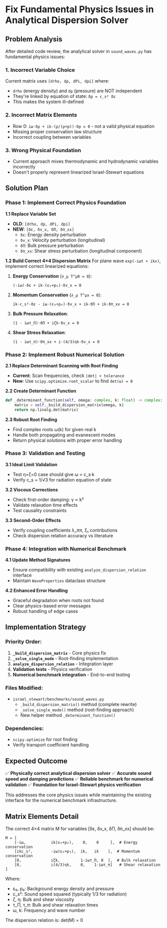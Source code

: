 # Fix Fundamental Physics Issues in Analytical Dispersion Solver

## Problem Analysis

After detailed code review, the analytical solver in `sound_waves.py` has fundamental physics issues:

### 1. **Incorrect Variable Choice**
Current matrix uses `[drho, dp, dPi, dpi]` where:
- `drho` (energy density) and `dp` (pressure) are NOT independent
- They're linked by equation of state: `δp = c_s² δε`
- This makes the system ill-defined

### 2. **Incorrect Matrix Elements**
- Row 0: `iω·δρ + ik·(ρ/(ρ+p))·δp = 0` - not a valid physical equation
- Missing proper conservation law structure
- Incorrect coupling between variables

### 3. **Wrong Physical Foundation**
- Current approach mixes thermodynamic and hydrodynamic variables incorrectly
- Doesn't properly represent linearized Israel-Stewart equations

## Solution Plan

### Phase 1: Implement Correct Physics Foundation

**1.1 Replace Variable Set**
- **OLD**: `[drho, dp, dPi, dpi]`
- **NEW**: `[δε, δv_x, δΠ, δπ_xx]`
  - `δε`: Energy density perturbation
  - `δv_x`: Velocity perturbation (longitudinal)
  - `δΠ`: Bulk pressure perturbation
  - `δπ_xx`: Shear stress perturbation (longitudinal component)

**1.2 Build Correct 4×4 Dispersion Matrix**
For plane wave `exp(-iωt + ikx)`, implement correct linearized equations:

1. **Energy Conservation** (`∂_μ T^μ0 = 0`):
   ```
   (-iω)·δε + ik·(ε₀+p₀)·δv_x = 0
   ```

2. **Momentum Conservation** (`∂_μ T^μx = 0`):
   ```
   ik·c_s²·δε - iω·(ε₀+p₀)·δv_x + ik·δΠ + ik·δπ_xx = 0
   ```

3. **Bulk Pressure Relaxation**:
   ```
   (1 - iωτ_Π)·δΠ + iζk·δv_x = 0
   ```

4. **Shear Stress Relaxation**:
   ```
   (1 - iωτ_π)·δπ_xx + i·(4/3)ηk·δv_x = 0
   ```

### Phase 2: Implement Robust Numerical Solution

**2.1 Replace Determinant Scanning with Root Finding**
- **Current**: Scan frequencies, check `|det| < tolerance`
- **New**: Use `scipy.optimize.root_scalar` to find `det(ω) = 0`

**2.2 Create Determinant Function**
```python
def _determinant_function(self, omega: complex, k: float) -> complex:
    matrix = self._build_dispersion_matrix(omega, k)
    return np.linalg.det(matrix)
```

**2.3 Robust Root Finding**
- Find complex roots ω(k) for given real k
- Handle both propagating and evanescent modes
- Return physical solutions with proper error handling

### Phase 3: Validation and Testing

**3.1 Ideal Limit Validation**
- Test η=ζ=0 case should give ω = c_s·k
- Verify c_s = 1/√3 for radiation equation of state

**3.2 Viscous Corrections**
- Check first-order damping: γ ∝ k²
- Validate relaxation time effects
- Test causality constraints

**3.3 Second-Order Effects**
- Verify coupling coefficients λ_ππ, ξ₁ contributions
- Check dispersion relation accuracy vs literature

### Phase 4: Integration with Numerical Benchmark

**4.1 Update Method Signatures**
- Ensure compatibility with existing `analyze_dispersion_relation` interface
- Maintain `WaveProperties` dataclass structure

**4.2 Enhanced Error Handling**
- Graceful degradation when roots not found
- Clear physics-based error messages
- Robust handling of edge cases

## Implementation Strategy

### Priority Order:
1. **`_build_dispersion_matrix`** - Core physics fix
2. **`_solve_single_mode`** - Root-finding implementation
3. **`analyze_dispersion_relation`** - Integration layer
4. **Validation tests** - Physics verification
5. **Numerical benchmark integration** - End-to-end testing

### Files Modified:
- `israel_stewart/benchmarks/sound_waves.py`
  - `_build_dispersion_matrix()` method (complete rewrite)
  - `_solve_single_mode()` method (root-finding approach)
  - New helper method `_determinant_function()`

### Dependencies:
- `scipy.optimize` for root finding
- Verify transport coefficient handling

## Expected Outcome

✅ **Physically correct analytical dispersion solver**
✅ **Accurate sound speed and damping predictions**
✅ **Reliable benchmark for numerical validation**
✅ **Foundation for Israel-Stewart physics verification**

This addresses the core physics issues while maintaining the existing interface for the numerical benchmark infrastructure.

## Matrix Elements Detail

The correct 4×4 matrix M for variables [δε, δv_x, δΠ, δπ_xx] should be:

```
M = [
    [-iω,           ik(ε₀+p₀),    0,    0     ],  # Energy conservation
    [ikc_s²,        -iω(ε₀+p₀),  ik,   ik    ],  # Momentum conservation
    [0,             iζk,         1-iωτ_Π, 0  ],  # Bulk relaxation
    [0,             i(4/3)ηk,    0,    1-iωτ_π]   # Shear relaxation
]
```

Where:
- ε₀, p₀: Background energy density and pressure
- c_s²: Sound speed squared (typically 1/3 for radiation)
- ζ, η: Bulk and shear viscosity
- τ_Π, τ_π: Bulk and shear relaxation times
- ω, k: Frequency and wave number

The dispersion relation is: det(M) = 0